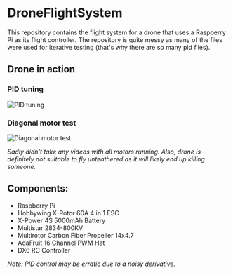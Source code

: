 # DroneFlightSystem

This repository contains the flight system for a drone that uses a Raspberry Pi as its flight controller. The repository is quite messy as many of the files were used for iterative testing (that's why there are so many pid files).

## Drone in action
### PID tuning 
![PID tuning](https://media.giphy.com/media/3TyZsBbAYOQViJGsa9/giphy.gif)

### Diagonal motor test
![Diagonal motor test](https://media.giphy.com/media/7MUJxguDErxrx9e7n8/giphy.gif)

*Sadly didn't take any videos with all motors running. Also, drone is definitely not suitable to fly unteathered as it will likely end up killing someone.*

## Components:

- Raspberry Pi
- Hobbywing X-Rotor 60A 4 in 1 ESC
- X-Power 4S 5000mAh Battery
- Multistar 2834-800KV
- Multirotor Carbon Fiber Propeller 14x4.7
- AdaFruit 16 Channel PWM Hat
- DX6 RC Controller 

*Note: PID control may be erratic due to a noisy derivative.*
